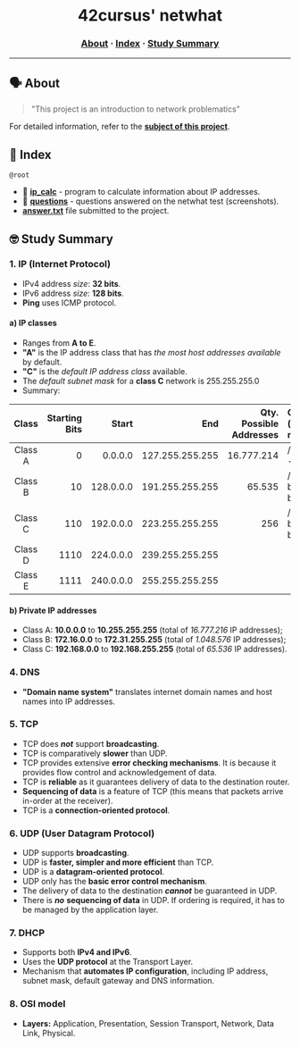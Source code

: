 <h1 align="center">
	42cursus' netwhat
</h1>

<h3 align="center">
	<a href="#%EF%B8%8F-about">About</a>
	<span> · </span>
	<a href="#-index">Index</a>
	<span> · </span>
	<a href="#-study-summary">Study Summary</a>
</h3>

---

## 🗣️ About

>"This project is an introduction to network problematics"

For detailed information, refer to the [**subject of this project**](../_PDFs/01-netwhat-en.pdf).

## 📑 Index

`@root`

* 📁 [**ip_calc**](ip_calc/) - program to calculate information about IP addresses.
* 📁 [**questions**](questions/) - questions answered on the netwhat test (screenshots).
* [**answer.txt**](answer.txt) file submitted to the project.

## 🤓 Study Summary

### 1. IP (Internet Protocol)

* IPv4 address _size_: **32 bits**.
* IPv6 address _size_: **128 bits**.
* **Ping** uses ICMP protocol.

#### a) IP classes

* Ranges from **A to E**.
* **"A"** is the IP address class that has _the most host addresses available_ by default.
* **"C"** is the _default IP address class_ available.
* The _default subnet mask_ for a **class C** network is 255.255.255.0
* Summary:

| Class		| Starting Bits	| Start		| End				| Qty. Possible Addresses	| CIDR (network-machines)	| Default subnet mask	|
| :-:		| --:			| --:		| --:				| --:						| :--						| --:					|
| Class A	| 0				| 0.0.0.0	| 127.255.255.255	| 16.777.214				| /8 (1 byte - 3 bytes)		| 255.0.0.0				|
| Class B	| 10			| 128.0.0.0	| 191.255.255.255	| 65.535					| /16 (2 bytes - 2 bytes)	| 255.255.0.0			|
| Class C	| 110			| 192.0.0.0	| 223.255.255.255	| 256						| /24 (3 bytes - 1 byte)	| 255.255.255.0			|
| Class D	| 1110			| 224.0.0.0	| 239.255.255.255	| 							|							| Not defined			|
| Class E	| 1111			| 240.0.0.0	| 255.255.255.255	| 							|							| Not defined			|

#### b) Private IP addresses

* Class A: **10.0.0.0** to **10.255.255.255** (total of _16.777.216_ IP addresses);
* Class B: **172.16.0.0** to **172.31.255.255** (total of _1.048.576_ IP addresses);
* Class C: **192.168.0.0** to **192.168.255.255** (total of _65.536_ IP addresses).

### 4. DNS

* **"Domain name system"** translates internet domain names and host names into IP addresses.

### 5. TCP

* TCP does **_not_** support **broadcasting**.
* TCP is comparatively **slower** than UDP.
* TCP provides extensive **error checking mechanisms**. It is because it provides flow control and acknowledgement of data.
* TCP is **reliable** as it guarantees delivery of data to the destination router.
* **Sequencing of data** is a feature of TCP (this means that packets arrive in-order at the receiver).
* TCP is a **connection-oriented protocol**.

### 6. UDP (User Datagram Protocol)

* UDP supports **broadcasting**.
* UDP is **faster, simpler and more efficient** than TCP.
* UDP is a **datagram-oriented protocol**.
* UDP only has the **basic error control mechanism**.
* The delivery of data to the destination **_cannot_** be guaranteed in UDP.
* There is **_no_** **sequencing of data** in UDP. If ordering is required, it has to be managed by the application layer.

### 7. DHCP

* Supports both **IPv4 and IPv6**.
* Uses the **UDP protocol** at the Transport Layer.
* Mechanism that **automates IP configuration**, including IP address, subnet mask, default gateway and DNS information.

### 8. OSI model

* **Layers:** Application, Presentation, Session Transport, Network, Data Link, Physical.
